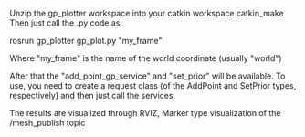 Unzip the gp_plotter workspace into your catkin workspace
catkin_make
Then just call the .py code as:

rosrun gp_plotter gp_plot.py "my_frame"

Where "my_frame" is the name of the world coordinate (usually "world")

After that the "add_point_gp_service" and "set_prior" will be available.
To use, you need to create a request class (of the AddPoint and SetPrior types, respectively) and then just call the services.

The results are visualized through RVIZ, Marker type visualization of the /mesh_publish topic
